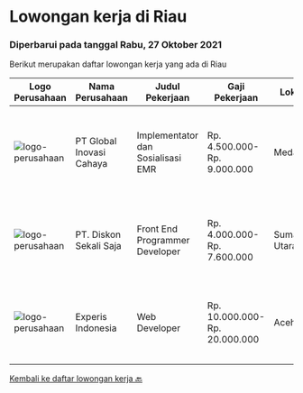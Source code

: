 
  # Lowongan kerja di Riau

  ### Diperbarui pada tanggal Rabu, 27 Oktober 2021

  Berikut merupakan daftar lowongan kerja yang ada di Riau

  |Logo Perusahaan | Nama Perusahaan | Judul Pekerjaan | Gaji Pekerjaan | Lokasi | Deskripsi | Tanggal diunggah | Pranala |
  | -------------- | --------------- | --------------- | --------- | --------- | -------------- | ------- | ----------- |
  |![logo-perusahaan](https://image-service-cdn.seek.com.au/0e8634f15f905ebbca3868b8e8fea93f774fae5c/ee4dce1061f3f616224767ad58cb2fc751b8d2dc)|PT Global Inovasi Cahaya|Implementator dan Sosialisasi EMR|Rp. 4.500.000-Rp. 9.000.000|Medan|Job Description:-	Bertanggung jawab atas aktivitas siklus hidup produk untuk portofolio aplikasi EMR (Electronic Medical Record). -	Implementasi dan...|Selasa, 26 Oktober 2021|https://www.jobstreet.co.id/id/job/implementator-dan-sosialisasi-emr-3669280?token=0~f9aa89cb-44b5-463a-8376-0f96c7fffb1c&sectionRank=1&jobId=jobstreet-id-job-3669280|
|![logo-perusahaan](https://image-service-cdn.seek.com.au/be66c10173c0ac547ecc832d5eba5da2a4cdbc51/ee4dce1061f3f616224767ad58cb2fc751b8d2dc)|PT. Diskon Sekali Saja|Front End Programmer Developer|Rp. 4.000.000-Rp. 7.600.000|Sumatera Utara|# Paham php dan web development# Memiliki Team work effort# Kami memberikan benefit saham (esop) di perusahaan kami untuk kandidat yang tepat#...|Jumat, 15 Oktober 2021|https://www.jobstreet.co.id/id/job/front-end-programmer-developer-3649495?token=0~f9aa89cb-44b5-463a-8376-0f96c7fffb1c&sectionRank=2&jobId=jobstreet-id-job-3649495|
|![logo-perusahaan](https://image-service-cdn.seek.com.au/314ed38ba58cf54b5555f434a5bf338661292eb7/ee4dce1061f3f616224767ad58cb2fc751b8d2dc)|Experis Indonesia|Web Developer|Rp. 10.000.000-Rp. 20.000.000|Aceh|On behalf of our client, we are looking for a Web Developer with these following details: Responsibilities: Website and software application...|Rabu, 06 Oktober 2021|https://www.jobstreet.co.id/id/job/web-developer-3649693?token=0~f9aa89cb-44b5-463a-8376-0f96c7fffb1c&sectionRank=3&jobId=jobstreet-id-job-3649693|


  [Kembali ke daftar lowongan kerja 🔙](../README.md#daftar-lowongan-kerja)
  